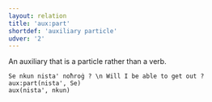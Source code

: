 ```yaml
---
layout: relation
title: 'aux:part'
shortdef: 'auxiliary particle'
udver: '2'
---
```


An auxiliary that is a particle rather than a verb.

~~~ sdparse
Se nkun nista' noħroġ ? \n Will I be able to get out ?
aux:part(nista', Se)
aux(nista', nkun)
~~~
